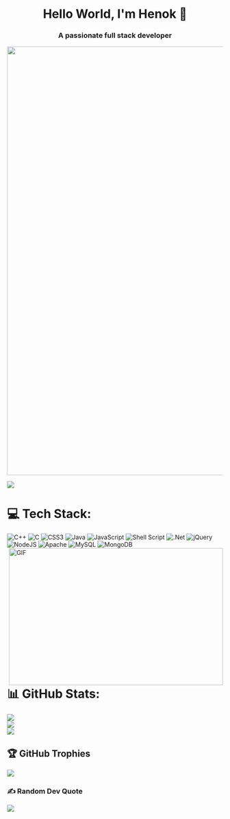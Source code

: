 

<h1 align="center"> Hello World, I'm Henok  👋 </h1>
<h3 align="center" size="300%"><b>A passionate full stack developer </b></h3>
<img width="1000" src="https://github.com/henok-aklilu/henok-aklilu/blob/main/welcome.gif" />

![](https://camo.githubusercontent.com/a20e06d65f114cf6333545704bce0527111476a0363cbc070ed91646e4b98b12/68747470733a2f2f6b6f6d617265762e636f6d2f67687076632f3f757365726e616d653d736f6c6f6d6f6e6b61737361266c6162656c3d50726f66696c65253230766965777326636f6c6f723d306537356236267374796c653d666c6174)
# 💻 Tech Stack:
![C++](https://img.shields.io/badge/c++-%2300599C.svg?style=for-the-badge&logo=c%2B%2B&logoColor=white) ![C](https://img.shields.io/badge/c-%2300599C.svg?style=for-the-badge&logo=c&logoColor=white) ![CSS3](https://img.shields.io/badge/css3-%231572B6.svg?style=for-the-badge&logo=css3&logoColor=white) ![Java](https://img.shields.io/badge/java-%23ED8B00.svg?style=for-the-badge&logo=java&logoColor=white) ![JavaScript](https://img.shields.io/badge/javascript-%23323330.svg?style=for-the-badge&logo=javascript&logoColor=%23F7DF1E) ![Shell Script](https://img.shields.io/badge/shell_script-%23121011.svg?style=for-the-badge&logo=gnu-bash&logoColor=white) ![.Net](https://img.shields.io/badge/.NET-5C2D91?style=for-the-badge&logo=.net&logoColor=white) ![jQuery](https://img.shields.io/badge/jquery-%230769AD.svg?style=for-the-badge&logo=jquery&logoColor=white) ![NodeJS](https://img.shields.io/badge/node.js-6DA55F?style=for-the-badge&logo=node.js&logoColor=white) ![Apache](https://img.shields.io/badge/apache-%23D42029.svg?style=for-the-badge&logo=apache&logoColor=white) ![MySQL](https://img.shields.io/badge/mysql-%2300f.svg?style=for-the-badge&logo=mysql&logoColor=white) ![MongoDB](https://img.shields.io/badge/MongoDB-%234ea94b.svg?style=for-the-badge&logo=mongodb&logoColor=white)
<img align="right" alt="GIF" src="https://github.com/arsentieva/arsentieva/blob/main/code.gif?raw=true" width="500" height="320" />

# 📊 GitHub Stats:
![](https://github-readme-stats.vercel.app/api?username=henok-aklilu&theme=city_light&hide_border=true&include_all_commits=false&count_private=false)<br/>
![](https://github-readme-streak-stats.herokuapp.com/?user=henok-aklilu&theme=city_light&hide_border=true)<br/>
![](https://github-readme-stats.vercel.app/api/top-langs/?username=henok-aklilu&theme=city_light&hide_border=true&include_all_commits=false&count_private=false&layout=compact)

## 🏆 GitHub Trophies
![](https://github-profile-trophy.vercel.app/?username=henok-aklilu&theme=radical&no-frame=false&no-bg=true&margin-w=4)

### ✍️ Random Dev Quote
![](https://quotes-github-readme.vercel.app/api?type=horizontal&theme=merko)

<!-- Proudly created with GPRM ( https://gprm.itsvg.in ) -->
